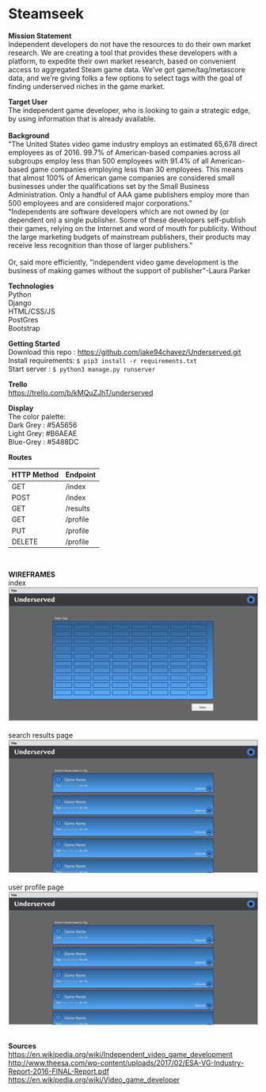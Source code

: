 # Steamseek

<b> Mission Statement </b><br/>
Independent developers do not have the resources to do their own market research. We are creating a tool that provides these developers with a platform, to expedite their own market research, based on convenient access to aggregated Steam game data.
We’ve got game/tag/metascore data, and we’re giving folks a few options to select tags with the goal of finding underserved niches in the game market.

<b>Target User</b><br/>
The independent game developer, who is looking to gain a strategic edge, by using information that is already available.<br/><br/>
<b> Background</b><br/>
"The United States video game industry employs an estimated 65,678 direct employees as of 2016. 99.7% of American-based
companies across all subgroups employ less than 500 employees with 91.4% of all American-based game companies
employing less than 30 employees. This means that almost 100% of American game companies are considered small businesses
under the qualifications set by the Small Business Administration. Only a handful of AAA game publishers employ more than 500
employees and are considered major corporations."<br/>
"Independents are software developers which are not owned by (or dependent on) a single publisher. Some of these developers self-publish their games, relying on the Internet and word of mouth for publicity. Without the large marketing budgets of mainstream publishers, their products may receive less recognition than those of larger publishers."<br/><br/>
Or, said more efficiently, "independent video game development is the business of making games without the support of publisher"-Laura Parker<br/>

<b>Technologies</b><br/>
Python<br/>
Django<br/>
HTML/CSS/JS<br/>
PostGres<br/>
Bootstrap<br/>

<b>Getting Started</b></br>
Download this repo  : https://github.com/jake94chavez/Underserved.git<br/>
Install requirements: `$ pip3 install -r requirements.txt`<br/>
Start server        : `$ python3 manage.py runserver`<br/>

<b>Trello</b><br/>
https://trello.com/b/kMQuZJhT/underserved<br/>
  
<b>Display</b><br/>
The color palette:<br/>
Dark Grey : #5A5656<br/>
Light Grey: #B6AEAE<br/>
Blue-Grey : #5488DC<br/>

<b>Routes</b><br/>

HTTP Method|Endpoint
---|---
|GET|/index|
|POST|/index|
|GET|/results|
|GET|/profile|
|PUT|/profile|
|DELETE|/profile|

<br/>

<b>WIREFRAMES</b><br/>
index<br/>
![MP](https://github.com/christopherhanten/underserved/blob/master/image.png)<br/><br/>
search results page<br/>
![MP](https://github.com/christopherhanten/underserved/blob/master/untitled_page_1.png)<br/><br/>
user profile page<br/>
![MP](https://github.com/christopherhanten/underserved/blob/master/untitled_page_1.png)<br/><br/>

<b>Sources</b><br/>
https://en.wikipedia.org/wiki/Independent_video_game_development<br/>
http://www.theesa.com/wp-content/uploads/2017/02/ESA-VG-Industry-Report-2016-FINAL-Report.pdf<br/>
https://en.wikipedia.org/wiki/Video_game_developer<br/>
